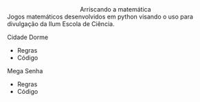 <center> Arriscando a matemática </center>
Jogos matemáticos desenvolvidos em python visando o uso para divulgação da Ilum Escola de Ciência.

Cidade Dorme
* Regras
* Código
  
Mega Senha
* Regras
* Código
